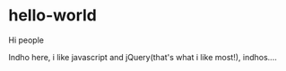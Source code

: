 # hello-world

Hi people

Indho here, i like javascript and jQuery(that's what i like most!),
indhos....

